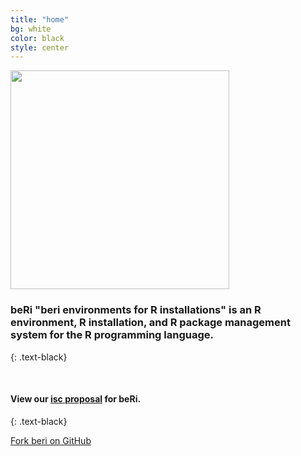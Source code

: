 ```yaml
---
title: "home"
bg: white
color: black
style: center
---
```


<img src="{{ site.site_image }}" style="width: 350px;" />

### beRi "beri environments for R installations" is an R environment, R installation, and R package management system for the R programming language.
{: .text-black}

<br>

#### View our [isc proposal](https://github.com/datasnakes/beri-isc-proposal) for beRi.
{: .text-black}

<span id="forkongithub">
  <a href="{{ site.source_link }}" class="bg-black">
    Fork beri on GitHub
  </a>
</span>
